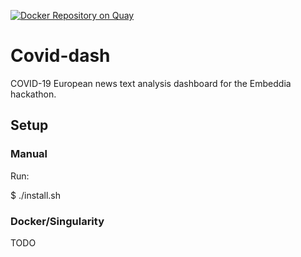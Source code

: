 [![Docker Repository on Quay](https://quay.io/repository/mood-mapping-muppets/repo/status "Docker Repository on Quay")](https://quay.io/repository/mood-mapping-muppets/repo)

# Covid-dash

COVID-19 European news text analysis dashboard for the Embeddia hackathon.

## Setup

### Manual

Run:

 $ ./install.sh

### Docker/Singularity

TODO
